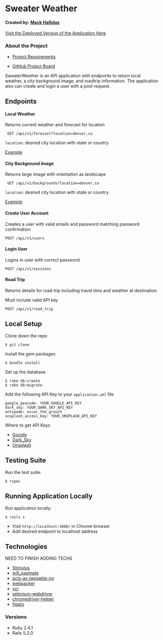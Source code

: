 # Sweater Weather
#### Created by: [Mack Halliday](https://github.com/MackHalliday)

[Visit the Deployed Verison of the Application Here](https://warm-oasis-92262.herokuapp.com/)

### About the Project

* [Project Requirements](https://backend.turing.io/module3/projects/sweater_weather)

* [GitHub Project Board](https://github.com/MackHalliday/sweater_weather/projects/1)

 SweaterWeather is an API application with endpoints to return local weather, a city background image, and roadtrip information. The application also can create and login a user with a post request.

## Endpoints
#### Local Weather
Returns current weather and forecast for location

``` GET /api/v1/forecast?location=denver,co```

```location```: desired city location with state or country

[Example](https://sweater-weather-halliday.herokuapp.com/api/v1/forecast?location=denver,co)
#### City Background Image

  Returns large image with orientation as landscape

  ``` GET /api/v1/backgrounds?location=denver,co```

  ```location```: desired city location with state or country

  [Example](https://sweater-weather-halliday.herokuapp.com/api/v1/backgrounds?location=denver,co)

#### Create User Account

  Creates a user with valid emails and password matching password confirmation

  ```POST /api/v1/users```

#### Login User

  Logins in user with correct password

  ```POST /api/v1/sessions ```

#### Road Trip

  Returns details for road trip including travel time and weather at destination

  Must include valid API key

  ``` POST /api/v1/road_trip ```

## Local Setup

Clone down the repo
```
$ git clone
```

Install the gem packages
```
$ bundle install
```

Set up the database
```
$ rake db:create
$ rake db:migrate

```

Add the following API Key to your `application.yml` file

``` 
google_geocode: YOUR_GOOGLE_API_KEY
dark_sky: YOUR_DARK_SKY_API_KEY
antipode: oscar_the_grouch
unsplash_access_key: YOUR_UNSPLASH_API_KEY
```
  Where to get API Keys
   * [Google](https://developers.google.com/maps/documentation/javascript/get-api-key)
   * [Dark_Sky](https://darksky.net/dev)
   * [Unsplash](https://unsplash.com/developers)

## Testing Suite
Run the test suite:
```
$ rspec
```

## Running Application Locally 
Run application locally:
```
$ rails s
```
- Visit `http://localhost:3000/` in Chrome browser 
- Add desired endpoint to localhost address

## Technologies
NEED TO FINISH ADDING TECHS
* [Stimulus](https://github.com/stimulusjs/stimulus)
* [will_paginate](https://github.com/mislav/will_paginate)
* [acts-as-taggable-on](https://github.com/mbleigh/acts-as-taggable-on)
* [webpacker](https://github.com/rails/webpacker)
* [vcr](https://github.com/vcr/vcr)
* [selenium-webdriver](https://www.seleniumhq.org/docs/03_webdriver.jsp)
* [chromedriver-helper](http://chromedriver.chromium.org/)
* [figaro](https://github.com/laserlemon/figaro)

### Versions
* Ruby 2.4.1
* Rails 5.2.0
